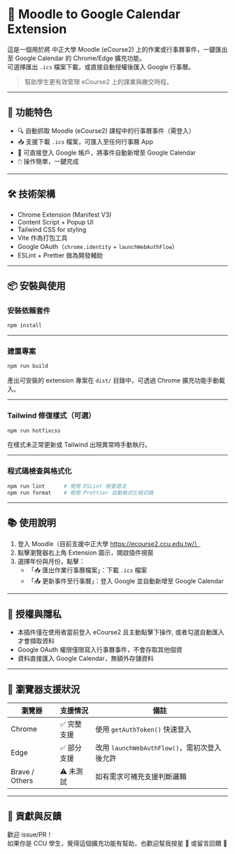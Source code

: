 # 📅 Moodle to Google Calendar Extension

這是一個用於將 中正大學 Moodle (eCourse2) 上的作業或行事曆事件，一鍵匯出至 Google Calendar 的 Chrome/Edge 擴充功能。  
可選擇匯出 `.ics` 檔案下載，或直接自動授權後匯入 Google 行事曆。

> 幫助學生更有效管理 eCourse2 上的課業與繳交時程。

---

## 🚀 功能特色

- 🔍 自動抓取 Moodle (eCourse2) 課程中的行事曆事件（需登入）
- 📥 支援下載 `.ics` 檔案，可匯入至任何行事曆 App
- 📆 可直接登入 Google 帳戶，將事件自動新增至 Google Calendar
- 🖱️ 操作簡單，一鍵完成

---

## 🛠 技術架構

- Chrome Extension (Manifest V3)
- Content Script + Popup UI
- Tailwind CSS for styling
- Vite 作為打包工具
- Google OAuth（`chrome.identity` + `launchWebAuthFlow`）
- ESLint + Prettier 做為開發輔助

---

## 📦 安裝與使用

### 安裝依賴套件

```bash
npm install
```

---

### 建置專案

```bash
npm run build
```

產出可安裝的 extension 專案在 `dist/` 目錄中，可透過 Chrome 擴充功能手動載入。

---

### Tailwind 修復樣式（可選）

```bash
npm run hotfixcss
```

在樣式未正常更新或 Tailwind 出現異常時手動執行。

---

### 程式碼檢查與格式化

```bash
npm run lint      # 使用 ESLint 檢查語法
npm run format    # 使用 Prettier 自動格式化程式碼
```

---

## 📚 使用說明

1. 登入 Moodle（目前支援中正大學 https://ecourse2.ccu.edu.tw/）
2. 點擊瀏覽器右上角 Extension 圖示，開啟插件視窗
3. 選擇年份與月份，點擊：
   - 「📥 匯出作業行事曆檔案」：下載 `.ics` 檔案
   - 「📤 更新事件至行事曆」：登入 Google 並自動新增至 Google Calendar

---

## 🔐 授權與隱私

- 本插件僅在使用者當前登入 eCourse2 且主動點擊下操作, 或者勾選自動匯入才會擷取資料
- Google OAuth 權限僅限寫入行事曆事件，不會存取其他個資
- 資料直接匯入 Google Calendar，無額外存儲資料

---

## 🧪 瀏覽器支援狀況

| 瀏覽器 | 支援情況 | 備註 |
|--------|----------|------|
| Chrome | ✅ 完整支援 | 使用 `getAuthToken()` 快速登入 |
| Edge   | ✅ 部分支援 | 改用 `launchWebAuthFlow()`，需初次登入後允許 |
| Brave / Others | ⚠️ 未測試 | 如有需求可補充支援判斷邏輯 |

---

## 🙌 貢獻與反饋

歡迎 issue/PR！  
如果你是 CCU 學生，覺得這個擴充功能有幫助，也歡迎幫我按星 🌟 或留言回饋 🙏
